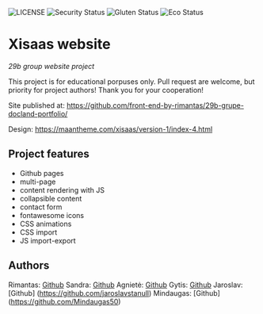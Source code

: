 ![LICENSE](https://img.shields.io/badge/license-MIT-blue.svg?style=flat-square)
![Security Status](https://img.shields.io/security-headers?label=Security&url=https%3A%2F%2Fgithub.com&style=flat-square)
![Gluten Status](https://img.shields.io/badge/Gluten-Free-green.svg)
![Eco Status](https://img.shields.io/badge/ECO-Friendly-green.svg)

# Xisaas website

_29b group website project_

This project is for educational porpuses only. Pull request are welcome, but priority for project authors! Thank you for your cooperation!

Site published at: https://github.com/front-end-by-rimantas/29b-grupe-docland-portfolio/

Design: https://maantheme.com/xisaas/version-1/index-4.html

## Project features

- Github pages
- multi-page
- content rendering with JS
- collapsible content
- contact form
- fontawesome icons
- CSS animations
- CSS import
- JS import-export

## Authors

Rimantas: [Github](https://github.com/belauzas)
Sandra: [Github](https://github.com/Sandrita41)
Agnietė: [Github](https://github.com/AgnieteMarazaite)
Gytis: [Github](https://github.com/GytisKupinas)
Jaroslav: [Github] (https://github.com/jaroslavstanull)
Mindaugas: [Github] (https://github.com/Mindaugas50)